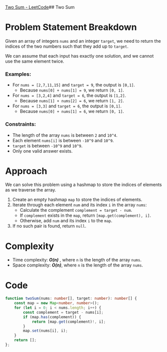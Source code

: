 [Two Sum - LeetCode](https://leetcode.com/problems/two-sum/description/)## Two Sum

# Problem Statement Breakdown
Given an array of integers `nums` and an integer `target`, we need to return the indices of the two numbers such that they add up to `target`. 

We can assume that each input has exactly one solution, and we cannot use the same element twice.

### Examples:
- For `nums = [2,7,11,15]` and `target = 9`, the output is `[0,1]`.
  - Because `nums[0] + nums[1] = 9`, we return `[0, 1]`.
- For `nums = [3,2,4]` and `target = 6`, the output is `[1,2]`.
  - Because `nums[1] + nums[2] = 6`, we return `[1, 2]`.
- For `nums = [3,3]` and `target = 6`, the output is `[0,1]`.
  - Because `nums[0] + nums[1] = 6`, we return `[0, 1]`.

### Constraints:
- The length of the array `nums` is between `2` and `10^4`.
- Each element `nums[i]` is between `-10^9` and `10^9`.
- `target` is between `-10^9` and `10^9`.
- Only one valid answer exists.

# Approach
We can solve this problem using a hashmap to store the indices of elements as we traverse the array.

1. Create an empty hashmap `map` to store the indices of elements.
2. Iterate through each element `num` and its index `i` in the array `nums`:
   - Calculate the complement `complement = target - num`.
   - If `complement` exists in the `map`, return `[map.get(complement), i]`.
   - Otherwise, add `num` and its index `i` to the `map`.
3. If no such pair is found, return `null`.

# Complexity
- Time complexity: ***O(n)*** , where `n` is the length of the array `nums`.
- Space complexity: ***O(n)***, where `n` is the length of the array `nums`.

# Code

```typescript
function twoSum(nums: number[], target: number): number[] {
    const map = new Map<number, number>();
    for (let i = 0; i < nums.length; i++) {
        const complement = target - nums[i];
        if (map.has(complement)) {
            return [map.get(complement)!, i];
        }
        map.set(nums[i], i);
    }
    return [];
};
```